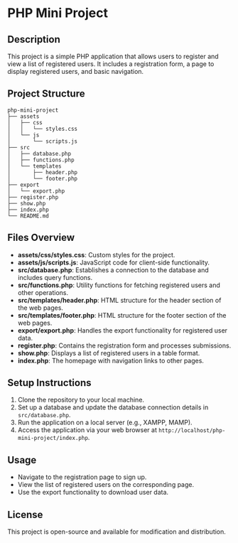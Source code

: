 # PHP Mini Project

## Description
This project is a simple PHP application that allows users to register and view a list of registered users. It includes a registration form, a page to display registered users, and basic navigation.

## Project Structure
```
php-mini-project
├── assets
│   ├── css
│   │   └── styles.css
│   └── js
│       └── scripts.js
├── src
│   ├── database.php
│   ├── functions.php
│   └── templates
│       ├── header.php
│       └── footer.php
├── export
│   └── export.php
├── register.php
├── show.php
├── index.php
└── README.md
```

## Files Overview

- **assets/css/styles.css**: Custom styles for the project.
- **assets/js/scripts.js**: JavaScript code for client-side functionality.
- **src/database.php**: Establishes a connection to the database and includes query functions.
- **src/functions.php**: Utility functions for fetching registered users and other operations.
- **src/templates/header.php**: HTML structure for the header section of the web pages.
- **src/templates/footer.php**: HTML structure for the footer section of the web pages.
- **export/export.php**: Handles the export functionality for registered user data.
- **register.php**: Contains the registration form and processes submissions.
- **show.php**: Displays a list of registered users in a table format.
- **index.php**: The homepage with navigation links to other pages.

## Setup Instructions
1. Clone the repository to your local machine.
2. Set up a database and update the database connection details in `src/database.php`.
3. Run the application on a local server (e.g., XAMPP, MAMP).
4. Access the application via your web browser at `http://localhost/php-mini-project/index.php`.

## Usage
- Navigate to the registration page to sign up.
- View the list of registered users on the corresponding page.
- Use the export functionality to download user data.

## License
This project is open-source and available for modification and distribution.